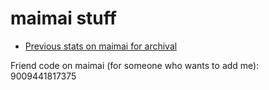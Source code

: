 # maimai stuff

- [Previous stats on maimai for archival](prev-maimai-stats)

Friend code on maimai (for someone who wants to add me): 9009441817375
